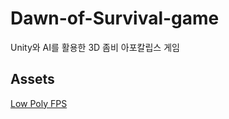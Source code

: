 # Dawn-of-Survival-game
Unity와 AI를 활용한 3D 좀비 아포칼립스 게임

## Assets
[Low Poly FPS](https://assetstore.unity.com/ko-KR/search#q=low%20poly%20fps) <br>
